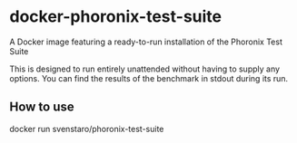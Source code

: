 # docker-phoronix-test-suite
A Docker image featuring a ready-to-run installation of the Phoronix Test Suite

This is designed to run entirely unattended without having to supply any options. You can find the results of the benchmark in stdout during its run.

## How to use

docker run svenstaro/phoronix-test-suite
